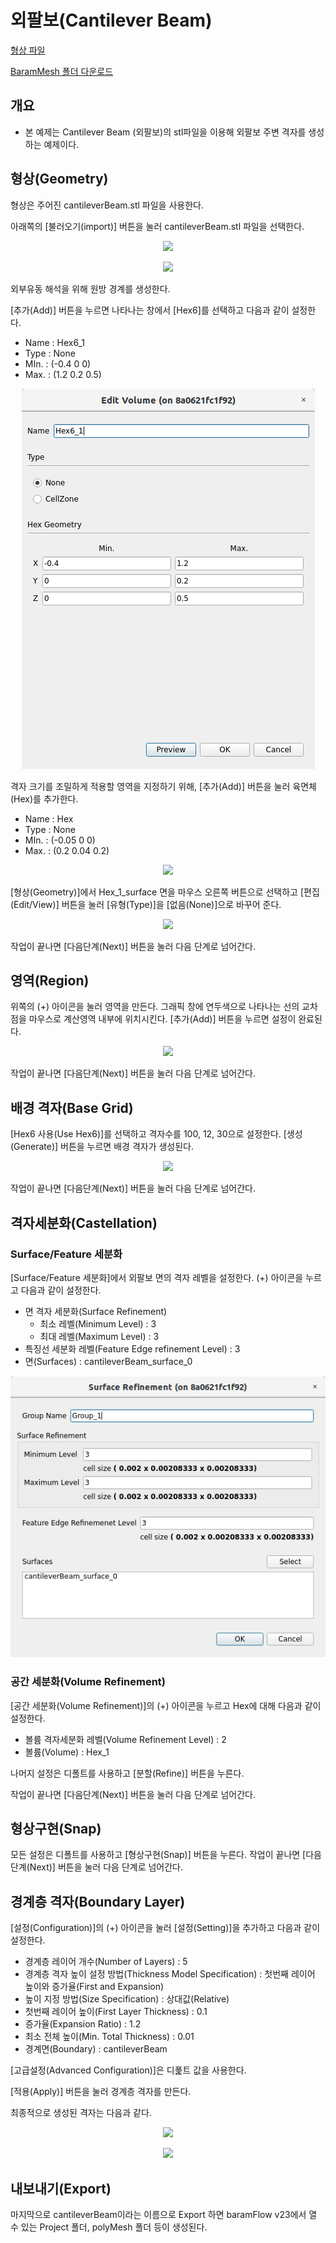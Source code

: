 # 외팔보(Cantilever Beam)

[형상 파일](https://drive.google.com/file/d/1WsbkUpeVhtj8RlEXlhHEVLmwsnjyem5v/view?usp=sharing) 

[BaramMesh 폴더 다운로드](https://drive.google.com/file/d/1fFXU0YEJEIdnLOO11pd3ou1FeY_NF9sd/view?usp=sharing)

## 개요 

* 본 예제는 Cantilever Beam (외팔보)의 stl파일을 이용해 외팔보 주변 격자를 생성하는 예제이다.

## 형상(Geometry)

형상은 주어진 cantileverBeam.stl 파일을 사용한다. 

아래쪽의 [불러오기(import)] 버튼을 눌러 cantileverBeam.stl 파일을 선택한다.

<p align='center'>
    <img src="https://github.com/nextfoam/baram-pages/raw/main/screenshots/mesh/cantileverBeam/1.png"><br>
</p>

<p align='center'>
    <img src="https://github.com/nextfoam/baram-pages/raw/main/screenshots/mesh/cantileverBeam/2.png"><br>
</p>


외부유동 해석을 위해 원방 경계를 생성한다. 

[추가(Add)] 버튼을 누르면 나타나는 창에서 [Hex6]를 선택하고 다음과 같이 설정한다.

+ Name : Hex6_1 
+ Type : None 
+ MIn. : (-0.4 0 0)
+ Max. : (1.2 0.2 0.5) 

<p align='center'>
    <img src="https://github.com/nextfoam/baram-pages/raw/main/screenshots/mesh/cantileverBeam/cantilever_hex6.png"><br>
</p>

격자 크기를 조밀하게 적용할 영역을 지정하기 위해, [추가(Add)] 버튼을 눌러 육면체(Hex)를 추가한다.

+ Name : Hex
+ Type : None 
+ MIn. : (-0.05 0 0)
+ Max. : (0.2 0.04 0.2)

<p align='center'>
    <img src="https://github.com/nextfoam/baram-pages/raw/main/screenshots/mesh/cantileverBeam/3.png"><br>
</p>

[형상(Geometry)]에서 Hex\_1\_surface 면을 마우스 오른쪽 버튼으로 선택하고 [편집(Edit/View)] 버튼을 눌러 [유형(Type)]을 [없음(None)]으로 바꾸어 준다.

<p align='center'>
    <img src="https://github.com/nextfoam/baram-pages/raw/main/screenshots/mesh/cantileverBeam/4.png"><br>
</p>

작업이 끝나면 [다음단계(Next)] 버튼을 눌러 다음 단계로 넘어간다.

<!-------------------------------------------------------------------------------------------------->
## 영역(Region)

위쪽의 (+) 아이콘을 눌러 영역을 만든다. 그래픽 창에 연두색으로 나타나는 선의 교차점을 마우스로 계산영역 내부에 위치시킨다. [추가(Add)] 버튼을 누르면 설정이 완료된다.

<p align='center'>
    <img src="https://github.com/nextfoam/baram-pages/raw/main/screenshots/mesh/cantileverBeam/5.png"><br>
</p>

작업이 끝나면 [다음단계(Next)] 버튼을 눌러 다음 단계로 넘어간다.

<!-------------------------------------------------------------------------------------------------->
## 배경 격자(Base Grid)

[Hex6 사용(Use Hex6)]를 선택하고 격자수를 100, 12, 30으로 설정한다. [생성(Generate)] 버튼을 누르면 배경 격자가 생성된다.

<p align='center'>
    <img src="https://github.com/nextfoam/baram-pages/raw/main/screenshots/mesh/cantileverBeam/7.png"><br>
</p>

작업이 끝나면 [다음단계(Next)] 버튼을 눌러 다음 단계로 넘어간다.

<!-------------------------------------------------------------------------------------------------->
## 격자세분화(Castellation)

### Surface/Feature 세분화

[Surface/Feature 세분화]에서 외팔보 면의 격자 레벨을 설정한다. (+) 아이콘을 누르고 다음과 같이 설정한다.

+ 면 격자 세분화(Surface Refinement)
    + 최소 레벨(Minimum Level) : 3
    + 최대 레벨(Maximum Level) : 3
+ 특징선 세분화 레벨(Feature Edge refinement Level) : 3
+ 면(Surfaces) : cantileverBeam\_surface\_0

<p align='center'>
    <img src="https://github.com/nextfoam/baram-pages/raw/main/screenshots/mesh/cantileverBeam/cantilever_refine_surface.png"><br>
</p>

### 공간 세분화(Volume Refinement)

[공간 세분화(Volume Refinement)]의 (+) 아이콘을 누르고 Hex에 대해 다음과 같이 설정한다. 

+ 볼륨 격자세분화 레벨(Volume Refinement Level) : 2
+ 볼륨(Volume) : Hex\_1
    
나머지 설정은 디폴트를 사용하고 [분할(Refine)] 버튼을 누른다. 

작업이 끝나면 [다음단계(Next)] 버튼을 눌러 다음 단계로 넘어간다.

<!-------------------------------------------------------------------------------------------------->
## 형상구현(Snap)

모든 설정은 디폴트를 사용하고 [형상구현(Snap)] 버튼을 누른다.
작업이 끝나면 [다음단계(Next)] 버튼을 눌러 다음 단계로 넘어간다.

<!-------------------------------------------------------------------------------------------------->
## 경계층 격자(Boundary Layer)

[설정(Configuration)]의 (+) 아이콘을 눌러 [설정(Setting)]을 추가하고 다음과 같이 설정한다.

+ 경계층 레이어 개수(Number of Layers) : 5
+ 경계층 격자 높이 설정 방법(Thickness Model Specification) : 첫번째 레이어 높이와 증가율(First and Expansion)
+ 높이 지정 방법(Size Specification) : 상대값(Relative)
+ 첫번째 레이어 높이(First Layer Thickness) : 0.1
+ 증가율(Expansion Ratio) : 1.2
+ 최소 전체 높이(Min. Total Thickness) : 0.01
+ 경계면(Boundary) : cantileverBeam

[고급설정(Advanced Configuration)]은 디폹트 값을 사용한다.

[적용(Apply)] 버튼을 눌러 경계층 격자를 만든다.

최종적으로 생성된 격자는 다음과 같다. 

<p align='center'>
    <img src="https://github.com/nextfoam/baram-pages/raw/main/screenshots/mesh/cantileverBeam/14.png"><br>
</p>

<p align='center'>
    <img src="https://github.com/nextfoam/baram-pages/raw/main/screenshots/mesh/cantileverBeam/15.png"><br>
</p>

## 내보내기(Export)

마지막으로 cantileverBeam이라는 이름으로 Export 하면 baramFlow v23에서 열 수 있는 Project 폴더, polyMesh 폴더 등이 생성된다. 
